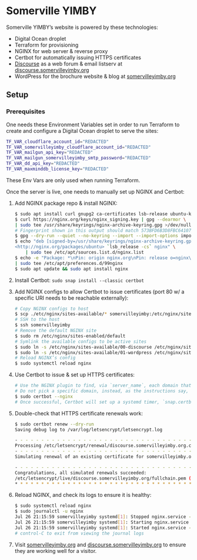 # Somerville YIMBY

Somerville YIMBY’s website is powered by these technologies:

* Digital Ocean droplet
* Terraform for provisioning
* NGINX for web server & reverse proxy
* Certbot for automatically issuing HTTPS certificates
* [Discourse](https://discourse.org) as a web forum & email listserv at [discourse.somervilleyimby.org](https://discourse.somervilleyimby.org)
* WordPress for the brochure website & blog at [somervilleyimby.org](https://somervilleyimby.org)

## Setup

### Prerequisites

One needs these Environment Variables set in order to run Terraform to create and configure a Digital Ocean droplet to serve the sites:

```bash
TF_VAR_cloudflare_account_id="REDACTED"
TF_VAR_somervilleyimby_cloudflare_account_id="REDACTED"
TF_VAR_mailgun_api_key="REDACTED"
TF_VAR_mailgun_somervilleyimby_smtp_password="REDACTED"
TF_VAR_dd_api_key="REDACTED"
TF_VAR_maxminddb_license_key="REDACTED"
```

These Env Vars are only used when running Terraform.

Once the server is live, one needs to manually set up NGINX and Certbot:

1. Add NGINX package repo & install NGINX:

    ```bash
    $ sudo apt install curl gnupg2 ca-certificates lsb-release ubuntu-keyring
    $ curl https://nginx.org/keys/nginx_signing.key | gpg --dearmor \
    | sudo tee /usr/share/keyrings/nginx-archive-keyring.gpg >/dev/null
    # Fingerprint shown in this output should match 573BFD6B3D8FBC641079A6ABABF5BD827BD9BF62
    $ gpg --dry-run --quiet --no-keyring --import --import-options import-show /usr/share/keyrings/nginx-archive-keyring.gpg
    $ echo "deb [signed-by=/usr/share/keyrings/nginx-archive-keyring.gpg] \
    <http://nginx.org/packages/ubuntu> `lsb_release -cs` nginx" \
        | sudo tee /etc/apt/sources.list.d/nginx.list
    $ echo -e "Package: *\nPin: origin nginx.org\nPin: release o=nginx\nPin-Priority: 900\n" \
    | sudo tee /etc/apt/preferences.d/99nginx
    $ sudo apt update && sudo apt install nginx
    ```

2. Install Certbot: `sudo snap install --classic certbot`
3. Add NGINX configs to allow Certbot to issue certificates (port 80 w/ a specific URI needs to be reachable externally):

    ```bash
    # Copy NGINX configs to host
    $ scp ./etc/nginx/sites-available/* somervilleyimby:/etc/nginx/sites-available/
    # SSH to the host
    $ ssh somervilleyimby
    # Remove the default NGINX site
    $ sudo rm /etc/nginx/sites-enabled/default
    # Symlink the available configs to be active sites
    $ sudo ln -s /etc/nginx/sites-available/00-discourse /etc/nginx/sites-enabled/00-discourse
    $ sudo ln -s /etc/nginx/sites-available/01-wordpress /etc/nginx/sites-enabled/01-wordpress
    # Reload NGINX’s config
    $ sudo systemctl reload nginx
    ```

4. Use Certbot to issue & set up HTTPS certificates:

    ```bash
    # Use the NGINX plugin to find, via `server_name`, each domain that needs an HTTPS certificate, issue one, place it on disk for use, and adjust the NGINX configs
    # Do not pick a specific domain, instead, as the instructions say, “leave input blank to select all options shown”
    $ sudo certbot --nginx
    # Once successful, Certbot will set up a systemd timer, `snap.certbot.renew.timer`, to automatically renew these certificates
    ```

5. Double-check that HTTPS certificate renewals work:

    ```bash
    $ sudo certbot renew --dry-run
    Saving debug log to /var/log/letsencrypt/letsencrypt.log

    - - - - - - - - - - - - - - - - - - - - - - - - - - - - - - - - - - - - - - - -
    Processing /etc/letsencrypt/renewal/discourse.somervilleyimby.org.conf
    - - - - - - - - - - - - - - - - - - - - - - - - - - - - - - - - - - - - - - - -
    Simulating renewal of an existing certificate for somervilleyimby.org and 2 more domains

    - - - - - - - - - - - - - - - - - - - - - - - - - - - - - - - - - - - - - - - -
    Congratulations, all simulated renewals succeeded:
    /etc/letsencrypt/live/discourse.somervilleyimby.org/fullchain.pem (success)
    * * * * * * * * * * * * * * * * * * * * * * * * * * * * * * * * * * * * * * * -
    ```

6. Reload NGINX, and check its logs to ensure it is healthy:

    ```bash
    $ sudo systemctl reload nginx
    $ sudo journalctl -u nginx
    Jul 26 21:15:59 somervilleyimby systemd[1]: Stopped nginx.service - nginx - high performance web server.
    Jul 26 21:15:59 somervilleyimby systemd[1]: Starting nginx.service - nginx - high performance web server...
    Jul 26 21:15:59 somervilleyimby systemd[1]: Started nginx.service - nginx - high performance web server.
    # control-C to exit from viewing the journal logs
    ```

7. Visit [somervilleyimby.org](https://somervilleyimby.org) and [discourse.somervilleyimby.org](https://somervilleyimby.org) to ensure they are working well for a visitor.

